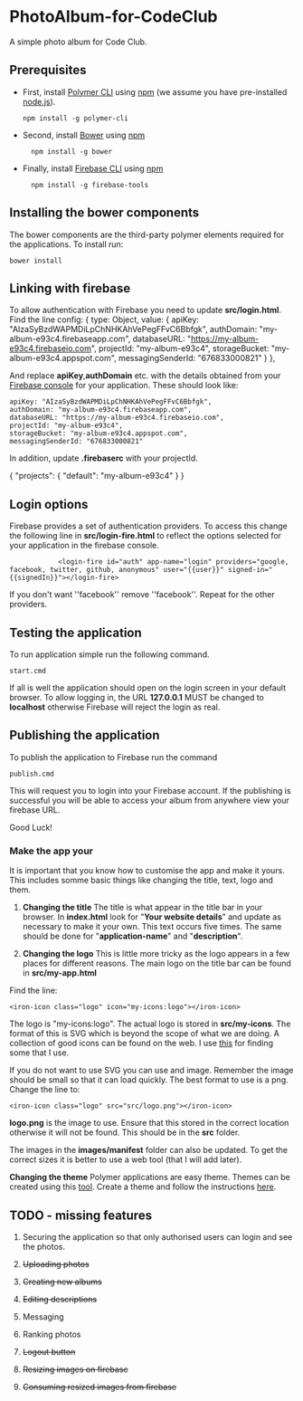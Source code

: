 # PhotoAlbum-for-CodeClub
A simple photo album for Code Club.

## Prerequisites

* First, install [Polymer CLI](https://github.com/Polymer/polymer-cli) using
[npm](https://www.npmjs.com) (we assume you have pre-installed [node.js](https://nodejs.org)).

      npm install -g polymer-cli

* Second, install [Bower](https://bower.io/) using [npm](https://www.npmjs.com)

        npm install -g bower


* Finally, install [Firebase CLI](https://github.com/firebase/firebase-tools) using [npm](https://www.npmjs.com)

        npm install -g firebase-tools


## Installing the bower components
The bower components are the third-party polymer elements required for the applications. To install run:

    bower install

## Linking with firebase
To allow authentication with Firebase you need to update **src/login.html**. Find the line
    config: {
        type: Object,
        value: {
            apiKey: "AIzaSyBzdWAPMDiLpChNHKAhVePegFFvC6Bbfgk",
            authDomain: "my-album-e93c4.firebaseapp.com",
            databaseURL: "https://my-album-e93c4.firebaseio.com",
            projectId: "my-album-e93c4",
            storageBucket: "my-album-e93c4.appspot.com",
            messagingSenderId: "676833000821"
        }
    },

And replace **apiKey**,**authDomain** etc. with the details obtained from your [Firebase console](https://console.firebase.google.com) for your application. These should look like:

    apiKey: "AIzaSyBzdWAPMDiLpChNHKAhVePegFFvC6Bbfgk",
    authDomain: "my-album-e93c4.firebaseapp.com",
    databaseURL: "https://my-album-e93c4.firebaseio.com",
    projectId: "my-album-e93c4",
    storageBucket: "my-album-e93c4.appspot.com",
    messagingSenderId: "676833000821"


In addition, update **.firebaserc** with your projectId.

{
  "projects": {
    "default": "my-album-e93c4"
  }
}


## Login options
Firebase provides a set of authentication providers. To access this change the following line in **src/login-fire.html** to reflect the options selected for your application in the firebase console.

                <login-fire id="auth" app-name="login" providers="google, facebook, twitter, github, anonymous" user="{{user}}" signed-in="{{signedIn}}"></login-fire>

If you don't want ''facebook'' remove ''facebook''. Repeat for the other providers.

## Testing the application
To run application simple run the following command.

    start.cmd

If all is well the application should open on the login screen in your default browser. To allow logging in, the URL **127.0.0.1** MUST be changed to **localhost** otherwise Firebase will reject the login as real.

## Publishing the application

To publish the application to Firebase run the command

    publish.cmd

This will request you to login into your Firebase account. If the publishing is successful you will be able to access your album from anywhere view your firebase URL.

Good Luck!

### Make the app your
It is important that you know how to customise the app and make it yours. This includes somme basic things like changing the title, text, logo and them.

1. **Changing the title**
The title is what appear in the title bar in your browser. 
In **index.html** look for "**Your website details**" and update as necessary to make it your own. This text occurs five times. The same should be done for "**application-name**" and "**description**".

2. **Changing the logo**
This is little more tricky as the logo appears in a few places for different reasons. The main logo on the title bar can be found in **src/my-app.html**

Find the line:

    <iron-icon class="logo" icon="my-icons:logo"></iron-icon>

The logo is "my-icons:logo". The actual logo is stored in **src/my-icons**. The format of this is SVG which is beyond the scope of what we are doing. A collection of good icons can be found on the web. I use [this](https://material.io/icons/) for finding some that I use.

If you do not want to use SVG you can use and image. Remember the image should be small so that it can load quickly. The best format to use is a png. Change the line to: 

    <iron-icon class="logo" src="src/logo.png"></iron-icon>

**logo.png** is the image to use. Ensure that this stored in the correct location otherwise it will not be found. This should be in the **src** folder.

The images in the **images/manifest** folder can also be updated. To get the correct sizes it is better to use a web tool (that I will add later).

**Changing the theme**
Polymer applications are easy theme. Themes can be created using this [tool](https://polymerthemes.com/custom-style/). Create a theme and follow the instructions [here](https://polymerthemes.com/help/).


## TODO - missing features
1. Securing the application so that only authorised users can login and see the photos.

2. ~~Uploading photos~~

3. ~~Creating new albums~~

4. ~~Editing descriptions~~

5. Messaging

6. Ranking photos 

7. ~~Logout button~~

8. ~~Resizing images on firebase~~

9. ~~Consuming resized images from firebase~~